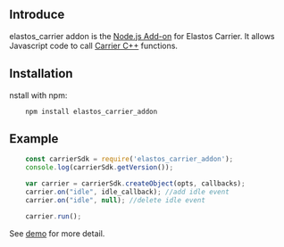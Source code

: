 
## Introduce
elastos_carrier addon is the [Node.js Add-on](https://nodeaddons.com/) for Elastos Carrier. It allows Javascript code to call [Carrier C++](https://github.com/elastos/Elastos.NET.Carrier.Native.SDK) functions.

## Installation
nstall with npm:
```shell
    npm install elastos_carrier_addon
```
## Example
```javascript
    const carrierSdk = require('elastos_carrier_addon');
    console.log(carrierSdk.getVersion());

    var carrier = carrierSdk.createObject(opts, callbacks);
    carrier.on("idle", idle_callback); //add idle event
    carrier.on("idle", null); //delete idle event

    carrier.run();
```

See [demo](https://github.com/elastos/Elastos.NET.Carrier.Nodejs.SDK/tree/master/demo) for more detail.
